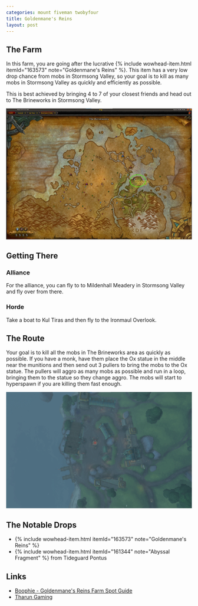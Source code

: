 ```yaml
---
categories: mount fiveman twobyfour
title: Goldenmane's Reins
layout: post
---
```


## The Farm
In this farm, you are going after the lucrative {% include wowhead-item.html itemId="163573" note="Goldenmane's Reins" %}. This item has a very low drop chance from mobs in Stormsong Valley, so your goal is to kill as many mobs in Stormsong Valley as quickly and efficiently as possible.

This is best achieved by bringing 4 to 7 of your closest friends and head out to The Brineworks in Stormsong Valley.

<img src="/assets/brineworks.jpg">

## Getting There

### Alliance
For the alliance, you can fly to to Mildenhall Meadery in Stormsong Valley and fly over from there.

### Horde
Take a boat to Kul Tiras and then fly to the Ironmaul Overlook.

## The Route
Your goal is to kill all the mobs in The Brineworks area as quickly as possible. If you have a monk, have them place the Ox statue in the middle near the munitions and then send out 3 pullers to bring the mobs to the Ox statue.  The pullers will aggro as many mobs as possible and run in a loop, bringing them to the statue so they change aggro.  The mobs will start to hyperspawn if you are killing them fast enough.  

<img src="/assets/goldenmane-route.gif">

## The Notable Drops

- {% include wowhead-item.html itemId="163573" note="Goldenmane's Reins" %}
- {% include wowhead-item.html itemId="161344" note="Abyssal Fragment" %} from Tideguard Pontus

## Links
- [Boophie - Goldenmane's Reins Farm Spot Guide](https://www.youtube.com/watch?v=rwbHwf1H_5k)
- [Tharun Gaming](https://www.youtube.com/watch?v=7uZ_Y3zeCdY&t=474s)